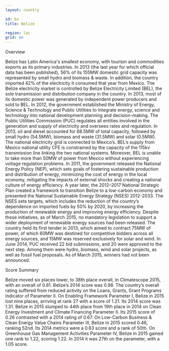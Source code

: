 ```yaml
---
layout: country

id: bz
title: Belize

region: lac
grid: on
---
```

Overview

Belize has Latin America's smallest economy, with tourism and commodities exports as its primary industries. In 2013 (the last year for which official data has been published), 56% of its 155MW domestic grid capacity was represented by small hydro and biomass & waste. In addition, the country imported 42% of the electricity it consumed that year from Mexico. 
The Belize electricity market is controlled by Belize Electricity Limited (BEL), the sole transmission and distribution company in the country. In 2013, most of its domestic power was generated by independent power producers and sold to BEL. In 2012, the government established the Ministry of Energy, Science & Technology and Public Utilities to integrate energy, science and technology into national development planning and decision-making. The Public Utilities Commission (PUC) regulates all entities involved in the generation and supply of electricity and oversees rates and regulation. 
In 2013, oil and diesel accounted for 68.5MW of total capacity, followed by small hydro (54.5MW), biomass and waste (31.5MW) and solar (0.5MW). The national electricity grid is connected to Mexico’s. BEL’s supply from Mexico national utility CFE is constrained by the capacity of the 115kv transmission line linking the two national systems. Moreover, BEL is unable to take more than 50MW of power from Mexico without experiencing voltage regulation problems.
In 2011, the government released the National Energy Policy (NEP), which sets goals of fostering sustainable production and distribution of energy, minimizing the cost of energy in the local economy, mitigating the impacts of external shocks and creating a national culture of energy efficiency.
A year later, the 2012–2017 National Strategic Plan created a framework to transition Belize to a low-carbon economy and presented the National Sustainable Energy Strategy (NSES) 2012-2033. The NSES sets targets, which includes the reduction of the country’s dependence on imported fuels by 50% by 2020, by increasing the production of renewable energy and improving energy efficiency. Despite these initiatives, as of March 2015, no mandatory legislation to support a wider deployment of renewable energy sources had been released. 
The country held its first tender in 2013, which aimed to contract 75MW of power, of which 60MW was destined for competitive bidders across all energy sources, and 15MW was reserved exclusively for solar and wind. In June 2014, PUC received 22 bid submissions, and 20 were approved to the next step. Among them were hydro, biomass, wind and solar projects, as well as fossil fuel proposals. As of March 2015, winners had not been announced.

Score Summary

Belize moved six places lower, to 38th place overall, in Climatescope 2015, with an overall of 0.81. Belize’s 2014 score was 0.98. The country’s overall rating suffered from reduced activity on the Loans, Grants, Grant Programs Indicator of Parameter II. 
On Enabling Framework Parameter I, Belize in 2015 lost nine places, arriving at rank 27 with a score of 1.21. Its 2014 score was 1.31. Belize in 2015 slumped to 44th place from 19th place in 2014 on Clean Energy Investment and Climate Financing Parameter II. Its 2015 score of 0.26 contrasted with a 2014 rating of 0.67. On Low-Carbon Business & Clean Energy Value Chains Parameter III, Belize in 2015 scored 0.46, ranking 52nd. Its 2014 metrics were a 0.63 score and a rank of 50th. On Greenhouse Gas Management Activities Parameter IV, Belize in 2015 gained one rank to 1.22, scoring 1.22. In 2014 it was 27th on the parameter, with a 1.05 score.

